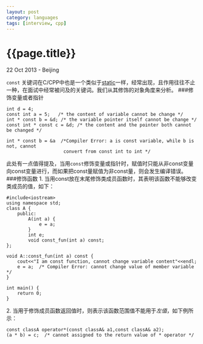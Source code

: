 ```yaml
---
layout: post
category: languages
tags: [interview, cpp]
---
```


{{page.title}}
=============
<p class="meta">22 Oct 2013 - Beijing</p>

`const` 关键词在C/CPP中也是一个类似于[static](http://lengerfulluse.com/research/2013/10/20/%E8%99%9A%E5%87%BD%E6%95%B0/)一样，经常出现，且作用往往不止一种，在面试中经常被问及的关键词。我们从其修饰的对象角度来分析。
###修饰变量或者指针

    int d = 4;
    const int a = 5;   /* the content of variable cannot be change */
    int * const b = &d; /* the variable pointer itself cannot be change */
    const int * const c = &d; /* the content and the pointer both cannot be changed */

    int * const b = &a  /*Compiler Error: a is const variable, while b is not, cannot
                         convert from const int to int */

此处有一点值得提及，当用`const`修饰变量或指针时，赋值时只能从非const变量向const变量进行，而如果把const量赋值为非const量，则会发生编译错误。
###修饰函数
1\. 当用const放在末尾修饰类成员函数时，其表明该函数不能够改变类成员的值，如下：

    #include<iostream>
    using namespace std;
    class A {
        public:
            A(int a) {
                e = a;
            }
            int e;
            void const_fun(int a) const;
    };

    void A::const_fun(int a) const {
        cout<<"I am const function, cannot change variable content"<<endl;
        e = a;  /* Compiler Error: cannot change value of member variable */
    }

    int main() {
        return 0;
    }

2\. 当用于修饰成员函数返回值时，则表示该函数范围值不能用于*左值*，如下例所示：

    const classA operator*(const classA& a1,const classA& a2);
    (a * b) = c;  /* cannot assigned to the return value of * operator */




